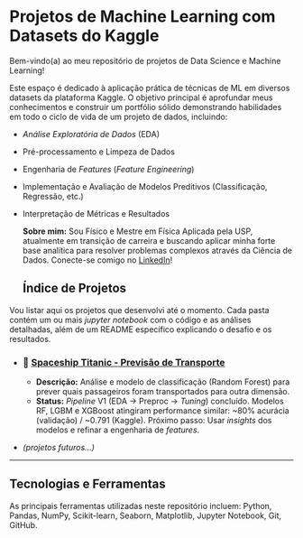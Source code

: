 # Projetos de Machine Learning com Datasets do Kaggle

Bem-vindo(a) ao meu repositório de projetos de Data Science e Machine Learning!

Este espaço é dedicado à aplicação prática de técnicas de ML em diversos datasets da plataforma Kaggle. O objetivo principal é aprofundar meus conhecimentos e construir um portfólio sólido demonstrando habilidades em todo o ciclo de vida de um projeto de dados, incluindo:

* *Análise Exploratória de Dados* (EDA)
* Pré-processamento e Limpeza de Dados
* Engenharia de *Features* (*Feature Engineering*)
* Implementação e Avaliação de Modelos Preditivos (Classificação, Regressão, etc.)
* Interpretação de Métricas e Resultados

  **Sobre mim:** Sou Físico e Mestre em Física Aplicada pela USP, atualmente em transição de carreira e buscando aplicar minha forte base analítica para resolver problemas complexos através da Ciência de Dados. Conecte-se comigo no [LinkedIn](https://www.linkedin.com/in/maur%C3%ADcio-estradiote-2096ab9b/)!

  ## Índice de Projetos

Vou listar aqui os projetos que desenvolvi até o momento. Cada pasta contém um ou mais *jupyter notebook* com o código e as análises detalhadas, além de um README específico explicando o desafio e os resultados.

* ### 🚀 [Spaceship Titanic - Previsão de Transporte](./spaceship-titanic/)
    * **Descrição:** Análise e modelo de classificação (Random Forest) para prever quais passageiros foram transportados para outra dimensão.
    * **Status:** *Pipeline* V1 (EDA -> Preproc -> *Tuning*) concluído. Modelos RF, LGBM e XGBoost atingiram performance similar: ~80% acurácia (validação) / ~0.791 (Kaggle). Próximo passo: Usar *insights* dos modelos e refinar a engenharia de *features*.

* *(projetos futuros...)*

---

## Tecnologias e Ferramentas

As principais ferramentas utilizadas neste repositório incluem: Python, Pandas, NumPy, Scikit-learn, Seaborn, Matplotlib, Jupyter Notebook, Git, GitHub.
